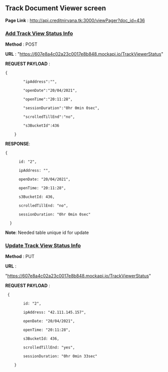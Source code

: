 ﻿## Track Document Viewer screen
**Page Link** : http://api.creditnirvana.tk:3000/viewPager?doc_id=436
### <u>Add Track View Status Info</u>

**Method** : POST

**URL** : "https://607e8a4c02a23c0017e8b848.mockapi.io/TrackViewerStatus"

**REQUEST PAYLOAD** :

```
{

        "ipAddress":"",

        "openDate":"20/04/2021",

        "openTime":"20:11:28",

        "sessionDuration":"0hr 0min 0sec",

        "scrolledTillEnd":"no",

        "s3BucketId":436

    }
   ```
  **RESPONSE**:
  ```
  {

        id: "2",

        ipAddress: "",

        openDate: "20/04/2021",

        openTime: "20:11:28",

        s3BucketId: 436,

        scrolledTillEnd: "no",

        sessionDuration: "0hr 0min 0sec"

    }
  ```
  **Note**: Needed table unique id for update

### <u>Update Track View Status Info</u>

**Method** : PUT

**URL** :

"https://607e8a4c02a23c0017e8b848.mockapi.io/TrackViewerStatus"

**REQUEST PAYLOAD** :

```
 {

        id: "2",

        ipAddress: "42.111.145.157",

        openDate: "20/04/2021",

        openTime: "20:11:28",

        s3BucketId: 436,

        scrolledTillEnd: "yes",

        sessionDuration: "0hr 0min 33sec"

    }

